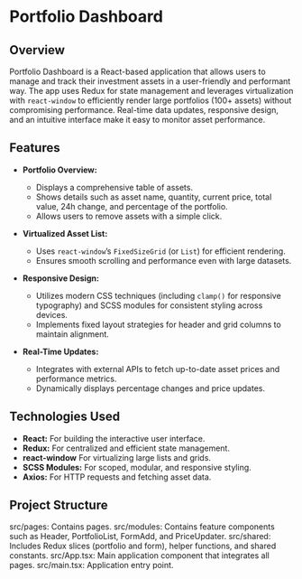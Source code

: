 # Portfolio Dashboard

## Overview

Portfolio Dashboard is a React-based application that allows users to manage and track their investment assets in a user-friendly and performant way. The app uses Redux for state management and leverages virtualization with `react-window` to efficiently render large portfolios (100+ assets) without compromising performance. Real-time data updates, responsive design, and an intuitive interface make it easy to monitor asset performance.

## Features

- **Portfolio Overview:**
  - Displays a comprehensive table of assets.
  - Shows details such as asset name, quantity, current price, total value, 24h change, and percentage of the portfolio.
  - Allows users to remove assets with a simple click.

- **Virtualized Asset List:**
  - Uses `react-window`’s `FixedSizeGrid` (or `List`) for efficient rendering.
  - Ensures smooth scrolling and performance even with large datasets.

- **Responsive Design:**
  - Utilizes modern CSS techniques (including `clamp()` for responsive typography) and SCSS modules for consistent styling across devices.
  - Implements fixed layout strategies for header and grid columns to maintain alignment.

- **Real-Time Updates:**
  - Integrates with external APIs to fetch up-to-date asset prices and performance metrics.
  - Dynamically displays percentage changes and price updates.

## Technologies Used

- **React:** For building the interactive user interface.
- **Redux:** For centralized and efficient state management.
- **react-window** For virtualizing large lists and grids.
- **SCSS Modules:** For scoped, modular, and responsive styling.
- **Axios:** For HTTP requests and fetching asset data.

## Project Structure
src/pages: Contains pages.
src/modules: Contains feature components such as Header, PortfolioList, FormAdd, and PriceUpdater.
src/shared: Includes Redux slices (portfolio and form), helper functions, and shared constants.
src/App.tsx: Main application component that integrates all pages.
src/main.tsx: Application entry point.
